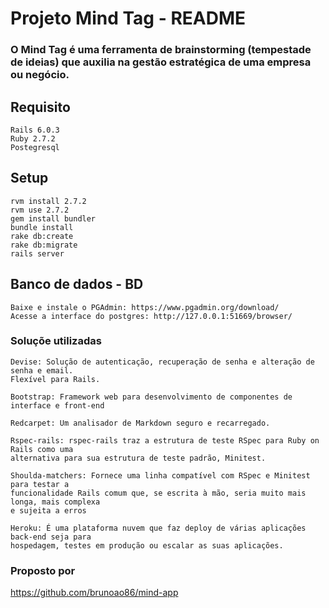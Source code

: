 # Projeto Mind Tag - README

### O Mind Tag é uma ferramenta de brainstorming (tempestade de ideias) que auxilia na gestão estratégica de uma empresa ou negócio. 

## Requisito
    Rails 6.0.3
    Ruby 2.7.2
    Postegresql

## Setup
    rvm install 2.7.2   
    rvm use 2.7.2
    gem install bundler
    bundle install
    rake db:create 
    rake db:migrate
    rails server

## Banco de dados - BD
    Baixe e instale o PGAdmin: https://www.pgadmin.org/download/
    Acesse a interface do postgres: http://127.0.0.1:51669/browser/

### Soluçõe utilizadas
    Devise: Solução de autenticação, recuperação de senha e alteração de senha e email.
    Flexível para Rails.

    Bootstrap: Framework web para desenvolvimento de componentes de interface e front-end
    
    Redcarpet: Um analisador de Markdown seguro e recarregado.

    Rspec-rails: rspec-rails traz a estrutura de teste RSpec para Ruby on Rails como uma 
    alternativa para sua estrutura de teste padrão, Minitest.

    Shoulda-matchers: Fornece uma linha compatível com RSpec e Minitest para testar a
    funcionalidade Rails comum que, se escrita à mão, seria muito mais longa, mais complexa
    e sujeita a erros

    Heroku: É uma plataforma nuvem que faz deploy de várias aplicações back-end seja para
    hospedagem, testes em produção ou escalar as suas aplicações.

### Proposto por
https://github.com/brunoao86/mind-app

